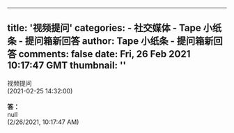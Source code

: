 
---
title: '视频提问'
categories: 
    - 社交媒体
    - Tape 小纸条 - 提问箱新回答
author: Tape 小纸条 - 提问箱新回答
comments: false
date: Fri, 26 Feb 2021 10:17:47 GMT
thumbnail: ''
---

<div>   
视频提问<br>(2021-02-25 14:32:00)<br><br><b>答：</b><br>null<br>(2/26/2021, 10:17:47 AM)  
</div>
            